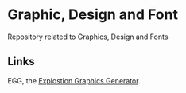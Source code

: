 # Graphic, Design and Font

Repository related to Graphics, Design and Fonts


## Links

EGG, the [Explostion Graphics Generator](https://github.com/ReneNyffenegger/EGG-Explosion-Graphics-Generator).
